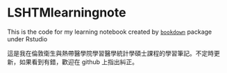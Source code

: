 # LSHTMlearningnote
This is the code for my learning notebook created by [`bookdown`](https://bookdown.org/) package under Rstudio

這是我在倫敦衛生與熱帶醫學院學習醫學統計學碩士課程的學習筆記。不定時更新，如果看到有錯，歡迎在 github 上指出糾正。